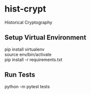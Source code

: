 # hist-crypt
Historical Cryptography

## Setup Virtual Environment
pip install virtualenv  
source env/bin/activate  
pip install -r requirements.txt  

## Run Tests
python -m pytest tests
